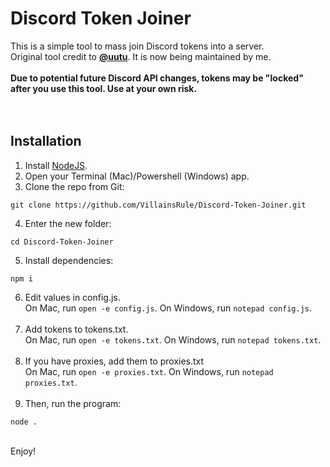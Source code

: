 # Discord Token Joiner
This is a simple tool to mass join Discord tokens into a server.<br>Original tool credit to **[@uutu](https://github.com/TahaGorme)**. It is now being maintained by me.<br><br>
**Due to potential future Discord API changes, tokens may be "locked" after you use this tool. Use at your own risk.**<br>
<br><br>

## Installation
1. Install [NodeJS](https://nodejs.org/en/download/current).
2. Open your Terminal (Mac)/Powershell (Windows) app.
3. Clone the repo from Git:
```
git clone https://github.com/VillainsRule/Discord-Token-Joiner.git
```
4. Enter the new folder:
```
cd Discord-Token-Joiner
```
5. Install dependencies:
```
npm i
```
6. Edit values in config.js.<br>On Mac, run `open -e config.js`. On Windows, run `notepad config.js`.<br><br>
7. Add tokens to tokens.txt.<br>On Mac, run `open -e tokens.txt`. On Windows, run `notepad tokens.txt`.<br><br>
8. If you have proxies, add them to proxies.txt<br>On Mac, run `open -e proxies.txt`. On Windows, run `notepad proxies.txt`.<br><br>
9. Then, run the program:
```
node .
```
<br>
Enjoy!
